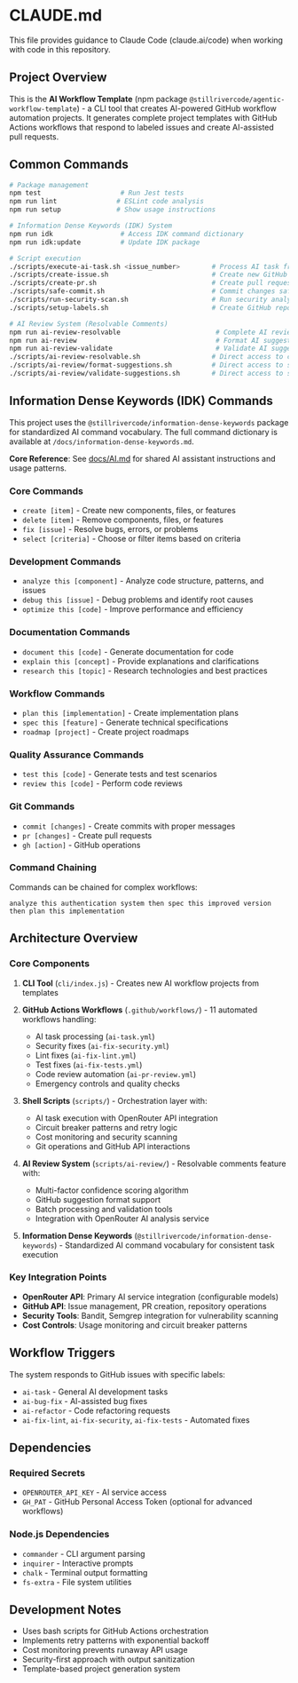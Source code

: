 # CLAUDE.md

This file provides guidance to Claude Code (claude.ai/code) when working with code in this repository.

## Project Overview

This is the **AI Workflow Template** (npm package `@stillrivercode/agentic-workflow-template`) - a CLI tool that creates AI-powered GitHub workflow automation projects. It generates complete project templates with GitHub Actions workflows that respond to labeled issues and create AI-assisted pull requests.

## Common Commands

```bash
# Package management
npm test                    # Run Jest tests
npm run lint               # ESLint code analysis
npm run setup              # Show usage instructions

# Information Dense Keywords (IDK) System
npm run idk                 # Access IDK command dictionary
npm run idk:update          # Update IDK package

# Script execution
./scripts/execute-ai-task.sh <issue_number>        # Process AI task from GitHub issue
./scripts/create-issue.sh                          # Create new GitHub issue
./scripts/create-pr.sh                             # Create pull request
./scripts/safe-commit.sh                           # Commit changes safely
./scripts/run-security-scan.sh                     # Run security analysis
./scripts/setup-labels.sh                          # Create GitHub repository labels

# AI Review System (Resolvable Comments)
npm run ai-review-resolvable                        # Complete AI review workflow with resolvable comments
npm run ai-review                                   # Format AI suggestions with confidence levels
npm run ai-review-validate                          # Validate AI suggestion JSON format
./scripts/ai-review-resolvable.sh                  # Direct access to complete workflow
./scripts/ai-review/format-suggestions.sh          # Direct access to suggestion formatter
./scripts/ai-review/validate-suggestions.sh        # Direct access to suggestion validator
```

## Information Dense Keywords (IDK) Commands

This project uses the `@stillrivercode/information-dense-keywords` package for standardized AI command vocabulary. The full command dictionary is available at `/docs/information-dense-keywords.md`.

**Core Reference**: See [docs/AI.md](docs/AI.md) for shared AI assistant instructions and usage patterns.

### Core Commands
- `create [item]` - Create new components, files, or features
- `delete [item]` - Remove components, files, or features
- `fix [issue]` - Resolve bugs, errors, or problems
- `select [criteria]` - Choose or filter items based on criteria

### Development Commands
- `analyze this [component]` - Analyze code structure, patterns, and issues
- `debug this [issue]` - Debug problems and identify root causes
- `optimize this [code]` - Improve performance and efficiency

### Documentation Commands
- `document this [code]` - Generate documentation for code
- `explain this [concept]` - Provide explanations and clarifications
- `research this [topic]` - Research technologies and best practices

### Workflow Commands
- `plan this [implementation]` - Create implementation plans
- `spec this [feature]` - Generate technical specifications
- `roadmap [project]` - Create project roadmaps

### Quality Assurance Commands
- `test this [code]` - Generate tests and test scenarios
- `review this [code]` - Perform code reviews

### Git Commands
- `commit [changes]` - Create commits with proper messages
- `pr [changes]` - Create pull requests
- `gh [action]` - GitHub operations

### Command Chaining
Commands can be chained for complex workflows:
```
analyze this authentication system then spec this improved version then plan this implementation
```

## Architecture Overview

### Core Components

1. **CLI Tool** (`cli/index.js`) - Creates new AI workflow projects from templates
2. **GitHub Actions Workflows** (`.github/workflows/`) - 11 automated workflows handling:
   - AI task processing (`ai-task.yml`)
   - Security fixes (`ai-fix-security.yml`)
   - Lint fixes (`ai-fix-lint.yml`)
   - Test fixes (`ai-fix-tests.yml`)
   - Code review automation (`ai-pr-review.yml`)
   - Emergency controls and quality checks

3. **Shell Scripts** (`scripts/`) - Orchestration layer with:
   - AI task execution with OpenRouter API integration
   - Circuit breaker patterns and retry logic
   - Cost monitoring and security scanning
   - Git operations and GitHub API interactions

4. **AI Review System** (`scripts/ai-review/`) - Resolvable comments feature with:
   - Multi-factor confidence scoring algorithm
   - GitHub suggestion format support
   - Batch processing and validation tools
   - Integration with OpenRouter AI analysis service

5. **Information Dense Keywords** (`@stillrivercode/information-dense-keywords`) - Standardized AI command vocabulary for consistent task execution

### Key Integration Points

- **OpenRouter API**: Primary AI service integration (configurable models)
- **GitHub API**: Issue management, PR creation, repository operations
- **Security Tools**: Bandit, Semgrep integration for vulnerability scanning
- **Cost Controls**: Usage monitoring and circuit breaker patterns

## Workflow Triggers

The system responds to GitHub issues with specific labels:
- `ai-task` - General AI development tasks
- `ai-bug-fix` - AI-assisted bug fixes
- `ai-refactor` - Code refactoring requests
- `ai-fix-lint`, `ai-fix-security`, `ai-fix-tests` - Automated fixes

## Dependencies

### Required Secrets
- `OPENROUTER_API_KEY` - AI service access
- `GH_PAT` - GitHub Personal Access Token (optional for advanced workflows)

### Node.js Dependencies
- `commander` - CLI argument parsing
- `inquirer` - Interactive prompts
- `chalk` - Terminal output formatting
- `fs-extra` - File system utilities

## Development Notes

- Uses bash scripts for GitHub Actions orchestration
- Implements retry patterns with exponential backoff
- Cost monitoring prevents runaway API usage
- Security-first approach with output sanitization
- Template-based project generation system
